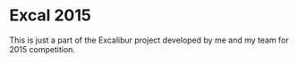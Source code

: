 # Excal 2015

This is just a part of the Excalibur project developed by me and my team for 2015 competition.
